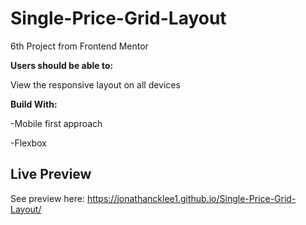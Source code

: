 # Single-Price-Grid-Layout
6th Project from Frontend Mentor


**Users should be able to:**


View the responsive layout on all devices 


**Build With:**

-Mobile first approach


-Flexbox 

## Live Preview

See preview here: https://jonathancklee1.github.io/Single-Price-Grid-Layout/
